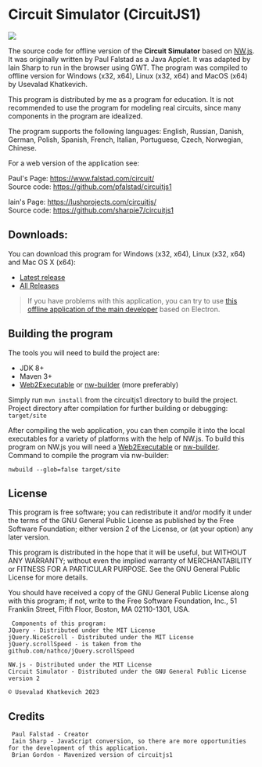 # Circuit Simulator (CircuitJS1)

![](https://my77thblog.pp.ua/images/PROJECTS/circuit-simulator/circuitjs1-1-2-3-en.png)

The source code for offline version of the **Circuit Simulator** based on [NW.js](https://github.com/nwjs/nw.js). It was originally written by Paul Falstad as a Java Applet. It was adapted by Iain Sharp to run in the browser using GWT. The program was compiled to offline version for Windows (x32, x64), Linux (x32, x64) and MacOS (x64) by Usevalad Khatkevich.

This program is distributed by me as a program for education. It is not recommended to use the program for modeling real circuits, since many components in the program are idealized.

The program supports the following languages: English, Russian, Danish, German, Polish, Spanish, French, Italian, Portuguese, Czech, Norwegian, Chinese.

For a web version of the application see:

Paul's Page: https://www.falstad.com/circuit/ \
Source code: https://github.com/pfalstad/circuitjs1

Iain's Page: https://lushprojects.com/circuitjs/ \
Source code: https://github.com/sharpie7/circuitjs1

## Downloads:

You can download this program for Windows (x32, x64), Linux (x32, x64) and Mac OS X (x64):
- [Latest release](https://github.com/SEVA77/circuitjs1/releases/latest)
- [All Releases](https://github.com/SEVA77/circuitjs1/releases)

> If you have problems with this application, you can try to use [this offline application of the main developer](http://www.falstad.com/circuit/offline/) based on Electron.

## Building the program

The tools you will need to build the project are:

* JDK 8+
* Maven 3+
* [Web2Executable](https://github.com/jyapayne/Web2Executable) or [nw-builder](https://github.com/nwutils/nw-builder) (more preferably)

Simply run `mvn install` from the circuitjs1 directory to build the project. Project directory after compilation for further building or debugging: `target/site`

After compiling the web application, you can then compile it into the local executables for a variety of platforms with the help of NW.js. To build this program on NW.js you will need a [Web2Executable](https://github.com/jyapayne/Web2Executable) or [nw-builder](https://github.com/nwutils/nw-builder). Command to compile the program via nw-builder:

```
nwbuild --glob=false target/site
```

## License

This program is free software; you can redistribute it and/or modify it under the terms of the GNU General Public License as published by the Free Software Foundation; either version 2 of the License, or (at your option) any later version.

This program is distributed in the hope that it will be useful, but WITHOUT ANY WARRANTY; without even the implied warranty of MERCHANTABILITY or FITNESS FOR A PARTICULAR PURPOSE. See the GNU General Public License for more details.

You should have received a copy of the GNU General Public License along with this program; if not, write to the Free Software Foundation, Inc., 51 Franklin Street, Fifth Floor, Boston, MA 02110-1301, USA.

     Components of this program:
    JQuery - Distributed under the MIT License
    jQuery.NiceScroll - Distributed under the MIT License
    jQuery.scrollSpeed - is taken from the github.com/nathco/jQuery.scrollSpeed
    
    NW.js - Distributed under the MIT License
    Circuit Simulator - Distributed under the GNU General Public License version 2
    
    © Usevalad Khatkevich 2023

## Credits
	 Paul Falstad - Creator
	 Iain Sharp - JavaScript conversion, so there are more opportunities for the development of this application.
	 Brian Gordon - Mavenized version of circuitjs1
